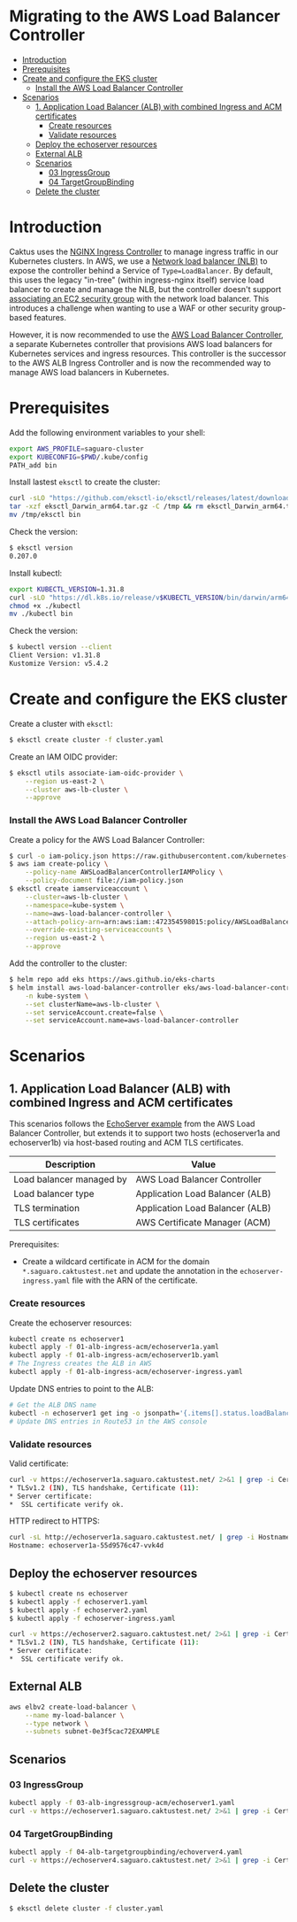 <!-- omit in toc -->
# Migrating to the AWS Load Balancer Controller

- [Introduction](#introduction)
- [Prerequisites](#prerequisites)
- [Create and configure the EKS cluster](#create-and-configure-the-eks-cluster)
    - [Install the AWS Load Balancer Controller](#install-the-aws-load-balancer-controller)
- [Scenarios](#scenarios)
  - [1. Application Load Balancer (ALB) with combined Ingress and ACM certificates](#1-application-load-balancer-alb-with-combined-ingress-and-acm-certificates)
    - [Create resources](#create-resources)
    - [Validate resources](#validate-resources)
  - [Deploy the echoserver resources](#deploy-the-echoserver-resources)
  - [External ALB](#external-alb)
  - [Scenarios](#scenarios-1)
    - [03 IngressGroup](#03-ingressgroup)
    - [04 TargetGroupBinding](#04-targetgroupbinding)
  - [Delete the cluster](#delete-the-cluster)


# Introduction

Caktus uses the [NGINX Ingress
Controller](https://github.com/kubernetes/ingress-nginx) to manage ingress
traffic in our Kubernetes clusters. In AWS, we use a [Network load balancer
(NLB)](https://docs.aws.amazon.com/elasticloadbalancing/latest/network/introduction.html)
to expose the controller behind a Service of ``Type=LoadBalancer``. By default,
this uses the legacy "in-tree" (within ingress-nginx itself) service load
balancer to create and manage the NLB, but the controller doesn't support
[associating an EC2 security
group](https://github.com/kubernetes/ingress-nginx/issues/10302#issuecomment-1686282013)
with the network load balancer. This introduces a challenge when wanting to use
a WAF or other security group-based features.

However, it is now recommended to use the [AWS Load Balancer
Controller](https://kubernetes-sigs.github.io/aws-load-balancer-controller/latest/), a separate
Kubernetes controller that provisions AWS load balancers for Kubernetes services
and ingress resources. This controller is the successor to the AWS ALB Ingress
Controller and is now the recommended way to manage AWS load balancers in
Kubernetes.

# Prerequisites

Add the following environment variables to your shell:

```sh
export AWS_PROFILE=saguaro-cluster
export KUBECONFIG=$PWD/.kube/config
PATH_add bin
```

Install lastest `eksctl` to create the cluster:

```sh
curl -sLO "https://github.com/eksctl-io/eksctl/releases/latest/download/eksctl_Darwin_arm64.tar.gz"
tar -xzf eksctl_Darwin_arm64.tar.gz -C /tmp && rm eksctl_Darwin_arm64.tar.gz
mv /tmp/eksctl bin
```

Check the version:

```sh
$ eksctl version
0.207.0
```

Install kubectl:

```sh
export KUBECTL_VERSION=1.31.8
curl -sLO "https://dl.k8s.io/release/v$KUBECTL_VERSION/bin/darwin/arm64/kubectl"
chmod +x ./kubectl
mv ./kubectl bin
```

Check the version:

```sh
$ kubectl version --client
Client Version: v1.31.8
Kustomize Version: v5.4.2
```

# Create and configure the EKS cluster

Create a cluster with `eksctl`:

```sh
$ eksctl create cluster -f cluster.yaml
```

Create an IAM OIDC provider:

```sh
$ eksctl utils associate-iam-oidc-provider \
    --region us-east-2 \
    --cluster aws-lb-cluster \
    --approve
```

### Install the AWS Load Balancer Controller

Create a policy for the AWS Load Balancer Controller:

```sh
$ curl -o iam-policy.json https://raw.githubusercontent.com/kubernetes-sigs/aws-load-balancer-controller/v2.13.0/docs/install/iam_policy.json
$ aws iam create-policy \
    --policy-name AWSLoadBalancerControllerIAMPolicy \
    --policy-document file://iam-policy.json
$ eksctl create iamserviceaccount \
    --cluster=aws-lb-cluster \
    --namespace=kube-system \
    --name=aws-load-balancer-controller \
    --attach-policy-arn=arn:aws:iam::472354598015:policy/AWSLoadBalancerControllerIAMPolicy \
    --override-existing-serviceaccounts \
    --region us-east-2 \
    --approve
```

Add the controller to the cluster:

```sh
$ helm repo add eks https://aws.github.io/eks-charts
$ helm install aws-load-balancer-controller eks/aws-load-balancer-controller \
    -n kube-system \
    --set clusterName=aws-lb-cluster \
    --set serviceAccount.create=false \
    --set serviceAccount.name=aws-load-balancer-controller
```

# Scenarios

## 1. Application Load Balancer (ALB) with combined Ingress and ACM certificates

This scenarios follows the [EchoServer
example](https://kubernetes-sigs.github.io/aws-load-balancer-controller/latest/examples/echo_server/)
from the AWS Load Balancer Controller, but extends it to support two hosts
(echoserver1a and echoserver1b) via host-based routing and ACM TLS certificates.

| Description                   | Value                            |
| ----------------------------- | -------------------------------- |
| Load balancer managed by      | AWS Load Balancer Controller     |
| Load balancer type            | Application Load Balancer (ALB)  |
| TLS termination               | Application Load Balancer (ALB)  |
| TLS certificates              | AWS Certificate Manager (ACM)    |

Prerequisites:
* Create a wildcard certificate in ACM for the domain `*.saguaro.caktustest.net`
  and update the annotation in the `echoserver-ingress.yaml` file with the ARN
  of the certificate.

### Create resources

Create the echoserver resources:

```sh
kubectl create ns echoserver1
kubectl apply -f 01-alb-ingress-acm/echoserver1a.yaml
kubectl apply -f 01-alb-ingress-acm/echoserver1b.yaml
# The Ingress creates the ALB in AWS
kubectl apply -f 01-alb-ingress-acm/echoserver-ingress.yaml
```

Update DNS entries to point to the ALB:

```sh
# Get the ALB DNS name
kubectl -n echoserver1 get ing -o jsonpath='{.items[].status.loadBalancer.ingress[].hostname}'
# Update DNS entries in Route53 in the AWS console
```

### Validate resources

Valid certificate:

```sh
curl -v https://echoserver1a.saguaro.caktustest.net/ 2>&1 | grep -i Certificate
* TLSv1.2 (IN), TLS handshake, Certificate (11):
* Server certificate:
*  SSL certificate verify ok.
```

HTTP redirect to HTTPS:

```sh
curl -sL http://echoserver1a.saguaro.caktustest.net/ | grep -i Hostname
Hostname: echoserver1a-55d9576c47-vvk4d
```

## Deploy the echoserver resources

```sh
$ kubectl create ns echoserver
$ kubectl apply -f echoserver1.yaml
$ kubectl apply -f echoserver2.yaml
$ kubectl apply -f echoserver-ingress.yaml
```

```sh
curl -v https://echoserver2.saguaro.caktustest.net/ 2>&1 | grep -i Certificate
* TLSv1.2 (IN), TLS handshake, Certificate (11):
* Server certificate:
*  SSL certificate verify ok.
```

## External ALB

```sh
aws elbv2 create-load-balancer \
    --name my-load-balancer \
    --type network \
    --subnets subnet-0e3f5cac72EXAMPLE
```


## Scenarios

### 03 IngressGroup

```sh
kubectl apply -f 03-alb-ingressgroup-acm/echoserver1.yaml
curl -v https://echoserver1.saguaro.caktustest.net/ 2>&1 | grep -i Certificate
```

### 04 TargetGroupBinding

```sh
kubectl apply -f 04-alb-targetgroupbinding/echoverver4.yaml
curl -v https://echoserver4.saguaro.caktustest.net/ 2>&1 | grep -i Certificate
```

## Delete the cluster

```sh
$ eksctl delete cluster -f cluster.yaml
```
